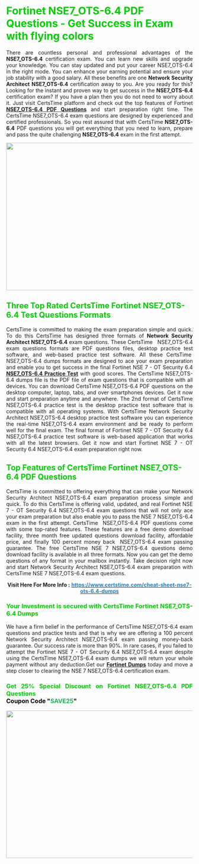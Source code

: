 <h1><span style="color:#00cc00;"><strong>Fortinet NSE7_OTS-6.4 PDF Questions - Get Success in Exam with flying colors</strong></span></h1>

<p style="text-align: justify;">There are countless personal and professional advantages of the <strong>NSE7_OTS-6.4</strong> certification exam. You can learn new skills and upgrade your knowledge. You can stay updated and put your career NSE7_OTS-6.4 in the right mode. You can enhance your earning potential and ensure your job stability with a good salary. All these benefits are one <strong>Network Security Architect</strong> <strong>NSE7_OTS-6.4</strong> certification away to you. Are you ready for this? Looking for the instant and proven way to get success in the <strong></strong> <strong>NSE7_OTS-6.4</strong> certification exam? If you have a plan then you do not need to worry about it. Just visit CertsTime platform and check out the top features of Fortinet <strong><a href="https://www.certstime.com/cheat-sheet-nse7-ots-6.4-dumps">NSE7_OTS-6.4 PDF Questions</a></strong> and start preparation right time. The CertsTime NSE7_OTS-6.4 exam questions are designed by experienced and certified professionals. So you rest assured that with CertsTime <strong></strong> <strong>NSE7_OTS-6.4</strong> PDF questions you will get everything that you need to learn, prepare and pass the quite challenging <strong>NSE7_OTS-6.4</strong> exam in the first attempt.</p>

<p style="text-align: center;"><a href="https://www.certstime.com/cheat-sheet-nse7-ots-6.4-dumps"><img alt="" src="https://i.imgur.com/wlGiNOk.jpg" style="width: 700px; height: 398px;" /></a></p>

<h2><span style="color:#00cc00;"><strong>Three Top Rated CertsTime Fortinet NSE7_OTS-6.4 Test Questions Formats</strong></span></h2>

<p style="text-align: justify;">CertsTime is committed to making the exam preparation simple and quick. To do this CertsTime has designed three formats of <strong>Network Security Architect NSE7_OTS-6.4</strong> exam questions. These CertsTime   NSE7_OTS-6.4 exam questions formats are PDF questions files, desktop practice test software, and web-based practice test software. All these CertsTime  NSE7_OTS-6.4 dumps formats are designed to ace your exam preparation and enable you to get success in the final Fortinet NSE 7 - OT Security 6.4 <strong><a href="https://www.certstime.com/cheat-sheet-nse7-ots-6.4-dumps">NSE7_OTS-6.4 Practice Test</a></strong> with good scores. The CertsTime NSE7_OTS-6.4 dumps file is the PDF file of exam questions that is compatible with all devices. You can download CertsTime NSE7_OTS-6.4 PDF questions on the desktop computer, laptop, tabs, and over smartphones devices. Get it now and start preparation anytime and anywhere. The 2nd format of CertsTime NSE7_OTS-6.4 practice test is the desktop practice test software that is compatible with all operating systems. With CertsTime Network Security Architect NSE7_OTS-6.4 desktop practice test software you can experience the real-time NSE7_OTS-6.4 exam environment and be ready to perform well for the final exam. The final format of Fortinet NSE 7 - OT Security 6.4 NSE7_OTS-6.4 practice test software is web-based application that works with all the latest browsers. Get it now and start Fortinet NSE 7 - OT Security 6.4 NSE7_OTS-6.4 exam preparation right now.</p>

<h2><span style="color:#00cc00;"><strong>Top Features of CertsTime Fortinet NSE7_OTS-6.4 PDF Questions</strong></span></h2>

<p style="text-align: justify;">CertsTime is committed to offering everything that can make your Network Security Architect NSE7_OTS-6.4 exam preparation process simple and quick. To do this CertsTime is offering valid, updated, and real Fortinet NSE 7 - OT Security 6.4 NSE7_OTS-6.4 exam questions that will not only ace your exam preparation but also enable you to pass the NSE 7 NSE7_OTS-6.4 exam in the first attempt. CertsTime  NSE7_OTS-6.4 PDF questions come with some top-rated features. These features are a free demo download facility, three month free updated questions download facility, affordable price, and finally 100 percent money back  NSE7_OTS-6.4 exam passing guarantee. The free CertsTime NSE 7 NSE7_OTS-6.4 questions demo download facility is available in all three formats. Now you can get the demo questions of any format in your mailbox instantly. Take decision right now and start Network Security Architect NSE7_OTS-6.4 exam preparation with CertsTime NSE 7 NSE7_OTS-6.4 exam questions.</p>

<p style="text-align: center;"><strong>Visit Here For More Info :</strong> <strong><a href="https://www.certstime.com/cheat-sheet-nse7-ots-6.4-dumps"><span style="color:#2980b9;">https://www.certstime.com/cheat-sheet-nse7-ots-6.4-dumps</span></a></strong></p>

<h3 style="text-align: justify;"><span style="color:#00cc00;"><strong>Your Investment is secured with CertsTime Fortinet NSE7_OTS-6.4 Dumps</strong></span></h3>

<p style="text-align: justify;">We have a firm belief in the performance of CertsTime NSE7_OTS-6.4 exam questions and practice tests and that is why we are offering a 100 percent Network Security Architect NSE7_OTS-6.4 exam passing money-back guarantee. Our success rate is more than 90%. In rare cases, if you failed to attempt the Fortinet NSE 7 - OT Security 6.4 NSE7_OTS-6.4 exam despite using the CertsTime NSE7_OTS-6.4 exam dumps we will return your whole payment without any deduction.Get our <strong><a href="https://www.certstime.com/cheat-sheet-fortinet-dumps">Fortinet Dumps</a></strong> today and move a step closer to clearing the NSE 7 NSE7_OTS-6.4 certification exam.</p>

<h3 style="text-align: justify;"><strong><span style="font-size:16px;"><strong><span style="color:#00cc00;">Get 25% Special Discount on Fortinet NSE7_OTS-6.4 PDF Questions</span></strong><br />
<strong><span style="color:#000000;">Coupon Code</span></strong> <strong><span style="color:#000000;">"</span><span style="color:#27ae60;">SAVE</span><font color="#27ae60">25</font><span style="color:#000000;">"</span></strong></span></strong></h3>

<p style="text-align: center;"><strong><a href="https://www.certstime.com/cheat-sheet-nse7-ots-6.4-dumps"><img alt="" src="https://i.imgur.com/Gj1kXWu.jpg" style="width: 700px; height: 398px;" /></a></strong></p>
